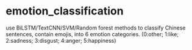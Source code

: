 # emotion_classification
use BiLSTM/TextCNN/SVM/Random forest methods to classify Chinese sentences, contain emojis, into 6 emotion categories. (0:other; 1:like; 2:sadness; 3:disgust; 4:anger; 5:happiness)
